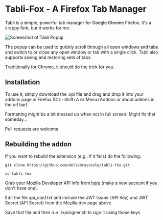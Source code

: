 # Tabli-Fox - A Firefox Tab Manager

Tabli is a simple, powerful tab manager for ~~Google Chrome~~ Firefox. It's a crappy fork, but it works for me. 

![Screenshot of Tabli Popup](https://raw.githubusercontent.com/antonycourtney/tabli/master/screenshots/tabli-screenshot.png "Tabli screenshot")

The popup can be used to quickly scroll through all open windows and tabs and switch to or close any open window or tab with a single click.  Tabli also supports saving and restoring sets of tabs.

Traditionally for Chrome, it should do the trick for you.

## Installation

To use it, simply download the .xpi file and drag and drop it into your addons page in Firefox (Ctrl+Shift+A or Menu>Addons or about:addons in the url bar)

Formatting might be a bit messed up when not in full screen. Might fix that someday...

Pull requests are welcome

## Rebuilding the addon

If you want to rebuild the extension (e.g., if it fails) do the following: 

```git clone https://github.com/deltabravozulu/tabli-fox.git```

```cd tabli-fox```

Grab your Mozilla Developer API info from [here](https://addons.mozilla.org/en-US/developers/addon/api/key/) (make a new account if you don't have one).

Edit the file api_conf.txt and include the JWT Issuer (API Key) and JWT Secret (API Secret) from the Mozilla dev page above. 

Save that file and then run ./xpisigner.sh to sign it using those keys
